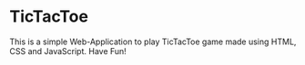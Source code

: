 # TicTacToe  
This is a simple Web-Application to play TicTacToe game made using HTML, CSS and JavaScript. Have Fun! 

